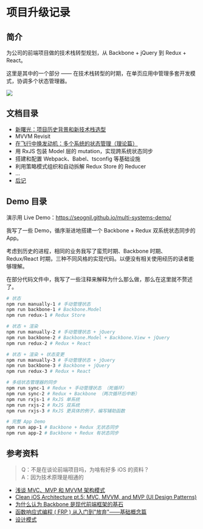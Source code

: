 # 项目升级记录

## 简介

为公司的前端项目做的技术栈转型规划，从 Backbone + jQuery 到 Redux + React。

这里是其中的一个部分 —— 在技术栈转型的时期，在单页应用中管理多套开发模式，协调多个状态管理器。

![](./docs/img/map/10-event-by-redux-fs8.png)

## 文档目录

- [新曙光：项目历史背景和新技术栈选型](./docs/stack-switching.md)
- MVVM Revisit
- [在飞行中换发动机：多个系统的状态管理（理论篇）](./docs/multi-systems-in-single-spa.md)
- 用 RxJS 包装 Model 层的 mutation，实现跨系统状态同步
- 搭建和配置 Webpack、Babel、tsconfig 等基础设施
- 利用策略模式组织和自动拆解 Redux Store 的 Reducer
- ...
- [后记](./docs/the-aftermath.md)

## Demo 目录

演示用 Live Demo：<https://seognil.github.io/multi-systems-demo/>

我写了一些 Demo，循序渐进地搭建一个 Backbone + Redux 双系统状态同步的 App。

考虑到历史的进程，相同的业务我写了蛮荒时期、Backbone 时期、Redux/React 时期，三种不同风格的实现代码。以便没有相关使用经历的读者能够理解。

在部分代码文件中，我写了一些注释来解释为什么那么做，那么在这里就不赘述了。

```sh
# 状态
npm run manually-1 # 手动管理状态
npm run backbone-1 # Backbone.Model
npm run redux-1 # Redux Store

# 状态 + 渲染
npm run manually-2 # 手动管理状态 + jQuery
npm run backbone-2 # Backbone.Model + Backbone.View + jQuery
npm run redux-2 # Redux + React

# 状态 + 渲染 + 状态变更
npm run manually-3 # 手动管理状态 + jQuery
npm run backbone-3 # Backbone + jQuery
npm run redux-3 # Redux + React

# 多组状态管理器的同步
npm run sync-1 # Redux + 手动管理状态 （死循环）
npm run sync-2 # Redux + Backbone （两次循环后中断）
npm run rxjs-1 # RxJS 单系统
npm run rxjs-2 # RxJS 双系统
npm run rxjs-3 # RxJS 更具体的例子，编写辅助函数

# 完整 App Demo
npm run app-1 # Backbone + Redux 无状态同步
npm run app-2 # Backbone + Redux 有状态同步
```

## 参考资料

> Q：不是在谈论前端项目吗，为啥有好多 iOS 的资料？  
> A：因为技术原理是相通的

- [浅谈 MVC、MVP 和 MVVM 架构模式](https://draveness.me/mvx/)
- [Clean iOS Architecture pt.5: MVC, MVVM, and MVP (UI Design Patterns)](https://www.youtube.com/watch?v=qzTeyxIW_ow)
- [为什么认为 Backbone 是现代前端框架的基石](https://zhuanlan.zhihu.com/p/30982369)
- [函数响应式编程 ( FRP ) 从入门到"放弃"——基础概念篇](https://halfrost.com/functional_reactive_programming_concept/)
- [设计模式](https://refactoringguru.cn/design-patterns/)
